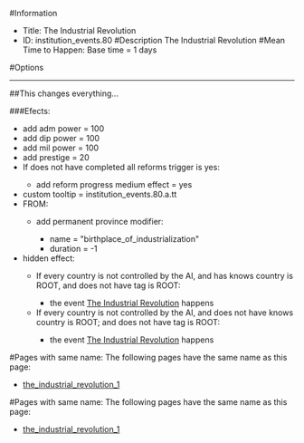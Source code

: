 #Information
 - Title: The Industrial Revolution
 - ID: institution_events.80
#Description
The Industrial Revolution
#Mean Time to Happen:
Base time = 1 days

#Options

___
##This changes everything...

###Efects:<ul><li>add adm power = 100</li><li>add dip power = 100</li><li>add mil power = 100</li><li>add prestige = 20</li><li>If does not have completed all reforms trigger is yes:</li><ul><li>add reform progress medium effect = yes</li></ul><li>custom tooltip = institution_events.80.a.tt</li><li>FROM:</li><ul><li>add permanent province modifier:</li><ul><li>name = "birthplace_of_industrialization"</li><li>duration = -1</li></ul></ul><li>hidden effect:</li><ul><li>If every country is not controlled by the AI, and  has knows country is ROOT, and does not have tag is ROOT:</li><ul><li>the event [The Industrial Revolution](../events/the_industrial_revolution.md) happens</li></ul><li>If every country is not controlled by the AI, and does not have knows country is ROOT; and does not have tag is ROOT:</li><ul><li>the event [The Industrial Revolution](../events/the_industrial_revolution.md) happens</li></ul></ul></ul>


#Pages with same name:
The following pages have the same name as this page:
 - [the_industrial_revolution_1](the_industrial_revolution_1.md)


#Pages with same name:
The following pages have the same name as this page:
 - [the_industrial_revolution_1](the_industrial_revolution_1.md)
